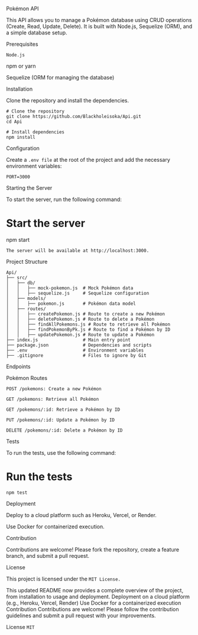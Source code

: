 Pokémon API

This API allows you to manage a Pokémon database using CRUD operations (Create, Read, Update, Delete). It is built with Node.js, Sequelize (ORM), and a simple database setup.

Prerequisites

````Node.js````

npm or yarn

Sequelize (ORM for managing the database)

Installation

Clone the repository and install the dependencies.
````
# Clone the repository
git clone https://github.com/Blackholeisoka/Api.git
cd Api

# Install dependencies
npm install
````
Configuration

Create a ````.env file```` at the root of the project and add the necessary environment variables:

````PORT=3000````

Starting the Server 

To start the server, run the following command:

# Start the server
npm start
````
The server will be available at http://localhost:3000.
````
Project Structure
````
Api/
├── src/
│   ├── db/
│   │   ├── mock-pokemon.js  # Mock Pokémon data
│   │   ├── sequelize.js     # Sequelize configuration
│   ├── models/
│   │   ├── pokemon.js       # Pokémon data model
│   ├── routes/
│   │   ├── createPokemon.js # Route to create a new Pokémon
│   │   ├── deletePokemon.js # Route to delete a Pokémon
│   │   ├── findAllPokemons.js # Route to retrieve all Pokémon
│   │   ├── findPokemonByPk.js # Route to find a Pokémon by ID
│   │   ├── updatePokemon.js # Route to update a Pokémon
├── index.js                 # Main entry point
├── package.json             # Dependencies and scripts
├── .env                     # Environment variables
├── .gitignore               # Files to ignore by Git
````
Endpoints

Pokémon Routes
````
POST /pokemons: Create a new Pokémon

GET /pokemons: Retrieve all Pokémon

GET /pokemons/:id: Retrieve a Pokémon by ID

PUT /pokemons/:id: Update a Pokémon by ID

DELETE /pokemons/:id: Delete a Pokémon by ID
````
Tests

To run the tests, use the following command:

# Run the tests
````npm test````

Deployment

Deploy to a cloud platform such as Heroku, Vercel, or Render.

Use Docker for containerized execution.

Contribution

Contributions are welcome! Please fork the repository, create a feature branch, and submit a pull request.

License

This project is licensed under the ````MIT License.````

This updated README now provides a complete overview of the project, from installation to usage and deployment.
Deployment on a cloud platform (e.g., Heroku, Vercel, Render)
Use Docker for a containerized execution
Contribution
Contributions are welcome! Please follow the contribution guidelines and submit a pull request with your improvements.

License
````MIT````
